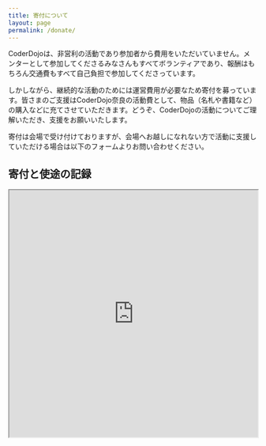 ```yaml
---
title: 寄付について
layout: page
permalink: /donate/
---		
```

CoderDojoは、非営利の活動であり参加者から費用をいただいていません。メンターとして参加してくださるみなさんもすべてボランティアであり、報酬はもちろん交通費もすべて自己負担で参加してくださっています。

しかしながら、継続的な活動のためには運営費用が必要なため寄付を募っています。皆さまのご支援はCoderDojo奈良の活動費として、物品（名札や書籍など）の購入などに充てさせていただきます。どうぞ、CoderDojoの活動についてご理解いただき、支援をお願いいたします。

寄付は会場で受け付けておりますが、会場へお越しになれない方で活動に支援していただける場合は以下のフォームよりお問い合わせください。

## 寄付と使途の記録
<iframe width="100%" height="500" src="https://docs.google.com/spreadsheets/d/1akqWYz0gI2YZ5GcdtIvPGqC4K2HEhiZdbzSkPQleCLA/pubhtml?gid=0&amp;single=true&amp;widget=true&amp;headers=false"></iframe>
